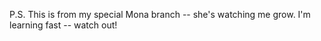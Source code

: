 
 
P.S. This is from my special Mona branch -- she's watching me grow.
I'm learning fast -- watch out!

